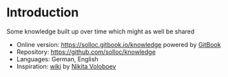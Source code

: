 # Introduction

Some knowledge built up over time which might as well be shared

* Online version: https://solloc.gitbook.io/knowledge powered by [GitBook](https://www.gitbook.com)
* Repository: https://github.com/solloc/knowledge
* Languages: German, English
* Inspiration: [wiki](https://wiki.nikitavoloboev.xyz) by [Nikita Voloboev](https://nikitavoloboev.xyz/)
